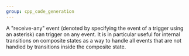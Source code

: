 ```yaml
---
group: cpp_code_generation
---
```

A "receive-any" event (denoted by specifying the event of a trigger using an asterisk) can trigger on any event. It is in particular useful for internal transitions on composite states as a way to handle all events that are not handled by transitions inside the composite state.